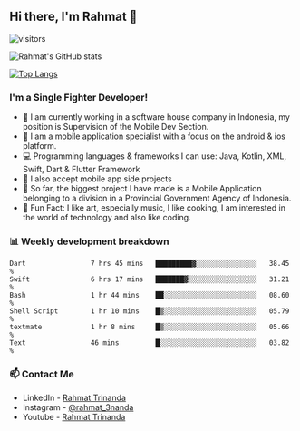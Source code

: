 ## Hi there, I'm Rahmat 👋
![visitors](https://visitor-badge.glitch.me/badge?page_id=https://github.com/rahmat3nanda/)

![Rahmat's GitHub stats](https://github-readme-stats.vercel.app/api?username=rahmat3nanda&count_private=true&show_icons=true&theme=radical)

[![Top Langs](https://github-readme-stats.vercel.app/api/top-langs/?username=rahmat3nanda&show_icons=true&theme=radical&layout=compact)](https://github.com/rahmat3nanda/github-readme-stats)

### I'm a Single Fighter Developer!
- :office: I am currently working in a software house company in Indonesia, my position is Supervision of the Mobile Dev Section.
- :iphone: I am a mobile application specialist with a focus on the android & ios platform.
- :computer: Programming languages & frameworks I can use: Java, Kotlin, XML, Swift, Dart & Flutter Framework
- :handshake: I also accept mobile app side projects
- :police_car: So far, the biggest project I have made is a Mobile Application belonging to a division in a Provincial Government Agency of Indonesia.
- :notebook: Fun Fact: I like art, especially music, I like cooking, I am interested in the world of technology and also like coding.

### 📊 Weekly development breakdown

<!--START_SECTION:waka-->

```text
Dart                7 hrs 45 mins   █████████▓░░░░░░░░░░░░░░░   38.45 %
Swift               6 hrs 17 mins   ███████▓░░░░░░░░░░░░░░░░░   31.21 %
Bash                1 hr 44 mins    ██░░░░░░░░░░░░░░░░░░░░░░░   08.60 %
Shell Script        1 hr 10 mins    █▒░░░░░░░░░░░░░░░░░░░░░░░   05.79 %
textmate            1 hr 8 mins     █▒░░░░░░░░░░░░░░░░░░░░░░░   05.66 %
Text                46 mins         █░░░░░░░░░░░░░░░░░░░░░░░░   03.82 %
```

<!--END_SECTION:waka-->

### 📫 Contact Me
- LinkedIn - [Rahmat Trinanda](https://www.linkedin.com/in/rahmat-trinanda/)
- Instagram - [@rahmat_3nanda](https://www.instagram.com/rahmat_3nanda/)
- Youtube - [Rahmat Trinanda](https://www.youtube.com/channel/UCmhq5_o2cDpYsTtBl24XEAw)
